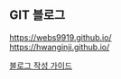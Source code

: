 ## GIT 블로그
https://webs9919.github.io/   
https://hwanginji.github.io/

[블로그 작성 가이드](https://tailwind-nextjs-starter-blog.vercel.app/blog/github-markdown-guide)
<!-- ![이미지](../assets/img/javascript01.jpg) : 이미지 넣는법 -->

